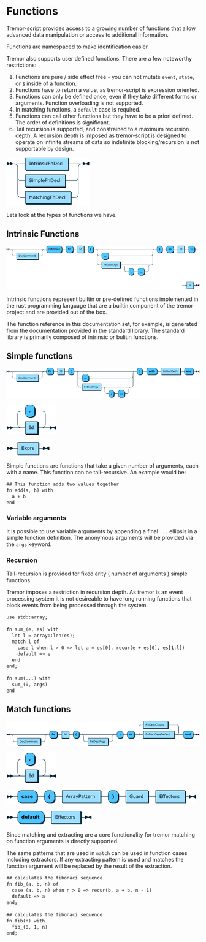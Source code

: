 # Functions

Tremor-script provides access to a growing number of functions that allow
advanced data manipulation or access to additional information.

Functions are namespaced to make identification easier.

Tremor also supports user defined functions. There are a few 
noteworthy restrictions:

1. Functions are pure / side effect free - you can not mutate `event`, `state`,
   or `$` inside of a function.
2. Functions have to return a value, as tremor-script is expression oriented.
3. Functions can only be defined once, even if they take different forms or
   arguments. Function overloading is not supported.
4. In matching functions, a `default` case is required.
5. Functions can call other functions but they have to be a priori defined. The order of definitions is significant.
6. Tail recursion is supported, and constrained to a maximum recursion depth. A recursion depth is imposed as tremor-script is designed to operate on infinite streams of data so indefinite blocking/recursion is not supportable by design.

![function clause](grammar/diagram/FnDecl.png)

Lets look at the types of functions we have.

## Intrinsic Functions

![intrinsic fn](grammar/diagram/IntrinsicFnDecl.png)

Intrinsic functions represent builtin or pre-defined functions implemented in the rust programming
language that are a builtin component of the tremor project and are provided out of the box.

The function reference in this documentation set, for example, is generated from the documentation
provided in the standard library. The standard library is primarily composed of intrinsic or bulitin
functions.

## Simple functions

![simple fn](grammar/diagram/SimpleFnDecl.png)

![fn args](grammar/diagram/FnDeclArgs.png)

![fn body](grammar/diagram/FnDeclBody.png)

Simple functions are functions that take a given number of arguments, each with
a name. This function can be tail-recursive. An example would be:


```tremor
## This function adds two values together
fn add(a, b) with
  a + b
end
```

### Variable arguments

It is possible to use variable arguments by appending a final `...` ellipsis in a simple
function definition. The anonymous arguments will be provided via the `args` keyword.

### Recursion

Tail-recursion is provided for fixed arity ( number of arguments ) simple functions.

Tremor imposes a restriction in recursion depth. As tremor is an event processing system
it is not desireable to have long running functions that block events from being processed
through the system.

```tremor
use std::array;

fn sum_(e, es) with
  let l = array::len(es);
  match l of    
    case l when l > 0 => let a = es[0], recur(e + es[0], es[1:l])
    default => e
  end
end;

fn sum(...) with
  sum_(0, args)
end
```
## Match functions

![match fn](grammar/diagram/MatchingFnDecl.png)

![fn args](grammar/diagram/FnDeclArgs.png)

![fn case](grammar/diagram/FnDeclCaseClause.png)

![fn default](grammar/diagram/FnDeclCaseDefault.png)

Since matching and extracting are a core functionality for tremor matching on
function arguments is directly supported.

The same patterns that are used in `match` can be used in function cases
including extractors. If any extracting pattern is used and matches the function
argument will be replaced by the result of the extraction.


```tremor
## calculates the fibonaci sequence
fn fib_(a, b, n) of
  case (a, b, n) when n > 0 => recur(b, a + b, n - 1)
  default => a
end;

## calculates the fibonaci sequence
fn fib(n) with
  fib_(0, 1, n)
end;
```

